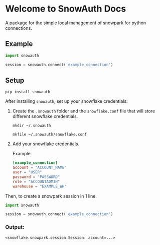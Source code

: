 # Welcome to SnowAuth Docs
A package for the simple local management of snowpark for python connections.

## Example

```python
import snowauth

session = snowauth.connect('example_connection')
```


## Setup

```
pip install snowauth
```

After installing `snowauth`, set up your snowflake credentials:

1. Create the `.snowauth` folder and the `snowflake.conf` file that will store different snowflake credentials.
    ```
    mkdir ~/.snowauth

    mkfile ~/.snowauth/snowflake.conf
    ```
2. Add your snowflake credentials.

    Example:
    ```toml
    [example_connection]
    account = "ACCOUNT_NAME"
    user = "USER"
    password = "PASSWORD"
    role = "ACCOUNTADMIN"
    warehouse = "EXAMPLE_WH"
    ```



Then, to create a snowpark session in 1 line.

```python
import snowauth

session = snowauth.connect('example_connection')
```



### Output:
```
<snowflake.snowpark.session.Session: account=...>
```
